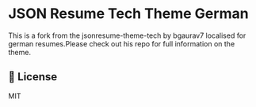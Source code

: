 # JSON Resume Tech Theme German

This is a fork from the jsonresume-theme-tech by bgaurav7 localised for german resumes.Please check out his  repo for  full information on the theme.

## 📄 License

MIT

